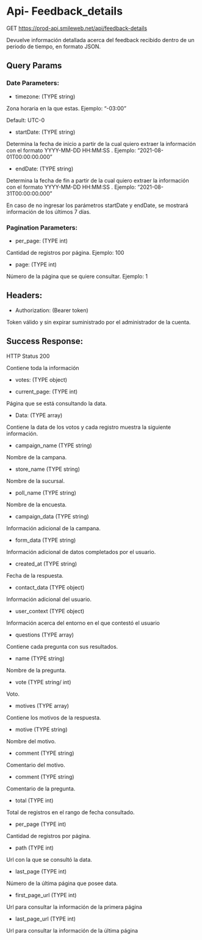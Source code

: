 # Api- Feedback_details

GET  https://prod-api.smileweb.net/api/feedback-details

Devuelve información detallada acerca del feedback recibido dentro de un periodo de tiempo, en formato JSON.

## Query Params

### Date Parameters:

- timezone: (TYPE string)

Zona horaria en la que estas. Ejemplo: “-03:00”

Default: UTC-0

- startDate: (TYPE string)

Determina la fecha de inicio a partir de la cual quiero extraer la información con el formato YYYY-MM-DD HH:MM:SS . Ejemplo: “2021-08-01T00:00:00.000”

- endDate: (TYPE string)

Determina la fecha de fin a partir de la cual quiero extraer la información con el formato YYYY-MM-DD HH:MM:SS . Ejemplo: “2021-08-31T00:00:00.000”

En caso de no ingresar los parámetros startDate y endDate, se mostrará información de los últimos 7 días.

### Pagination Parameters:

- per_page: (TYPE int)

Cantidad de registros por página. Ejemplo: 100

- page: (TYPE int)

Número de la página que se quiere consultar. Ejemplo: 1

## Headers:

- Authorization: (Bearer token)

Token válido y sin expirar suministrado por el administrador de la cuenta.

## Success Response:

HTTP Status 200

Contiene toda la información

- votes: (TYPE object)

- current_page: (TYPE int)

Página que se está consultando la data.

- Data: (TYPE array)

Contiene la data de los votos y cada registro muestra la siguiente información.

- campaign_name  (TYPE string)

Nombre de la campana.

- store_name  (TYPE string)

Nombre de la sucursal.

- poll_name  (TYPE string)

Nombre de la encuesta.

- campaign_data  (TYPE string)

Información adicional de la campana.

- form_data  (TYPE string)

Información adicional de datos completados por el usuario.

- created_at (TYPE string)

Fecha de la respuesta.

- contact_data (TYPE object)

Información adicional del usuario.

- user_context (TYPE object)

Información acerca del entorno en el que contestó el usuario

- questions (TYPE array)

Contiene cada pregunta con sus resultados.

- name (TYPE string)

Nombre de la pregunta.

- vote (TYPE string/ int)

Voto.

- motives (TYPE array)

Contiene los motivos de la respuesta.

- motive (TYPE string) 

Nombre del motivo.

- comment (TYPE string)

Comentario del motivo.

- comment (TYPE string)

Comentario de la pregunta.

- total (TYPE int)

Total de registros en el rango de fecha consultado.

- per_page (TYPE int)

Cantidad de registros por página.

- path (TYPE int)

Url con la que se consultó la data.

- last_page (TYPE int)

Número de la última página que posee data.

- first_page_url (TYPE int)

Url para consultar la información de la primera página

- last_page_url (TYPE int)

Url para consultar la información de la última página


